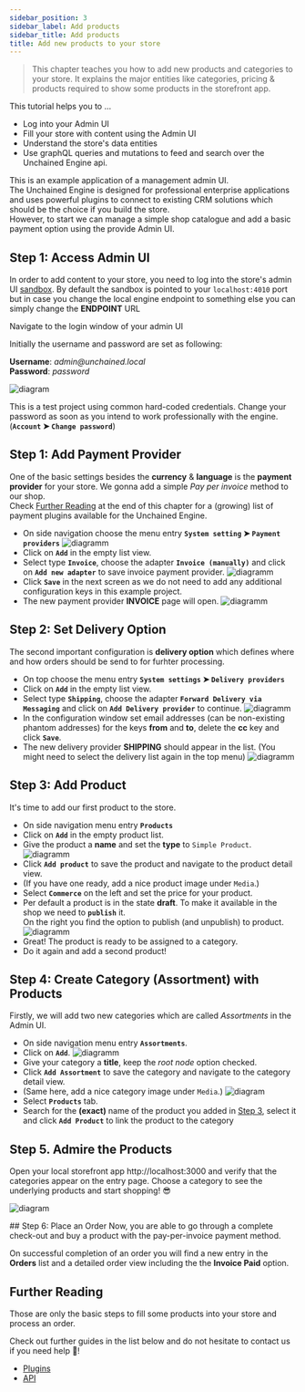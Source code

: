 ```yaml
---
sidebar_position: 3
sidebar_label: Add products
sidebar_title: Add products
title: Add new products to your store
---
```


 <!--<style>
  .warning {
    color: red;
    font-size: 1rem;
    padding: 1rem;
    border: 1px solid red;
  }

  .info {
    color: #1f5cb4;
    font-weight: bold;
    font-size: 1rem;
    padding: 1rem;
    border: 1px solid #1f5cb4;
  }

  code: {
    color: black;
  }
  .normal {
    color: black;
  }
</style> <-->

> This chapter teaches you how to add new products and categories to your store. It explains the major entities like categories, pricing & products required to show some products in the storefront app.

This tutorial helps you to ...

- Log into your Admin UI
- Fill your store with content using the Admin UI
- Understand the store's data entities
- Use graphQL queries and mutations to feed and search over the Unchained Engine api.

<p class="info">This is an example application of a management admin UI.<br />The Unchained Engine is designed for professional enterprise applications and uses powerful plugins to connect to existing CRM solutions which should be the choice if you build the store.<br />However, to start we can manage a simple shop catalogue and add a basic payment option using the provide Admin UI.</p>

## Step 1: Access Admin UI

In order to add content to your store, you need to log into the store's admin UI [sandbox](https://sandbox-v3.unchained.shop/). By default the sandbox is pointed to your `localhost:4010` port but in case you change the local engine endpoint to something else you can simply change the **ENDPOINT** URL

Navigate to the login window of your admin UI

Initially the username and password are set as following:

**Username**: _admin@unchained.local_<br />
**Password**: _password_

![diagram](../assets/sandbox-login.png)

<p class="warning">This is a test project using common hard-coded credentials. Change your password as soon as you intend to work professionally with the engine. (<b class="normal"><code class="language-text">Account</code> ➤ <code class="language-text">Change password</code></b>)</p>

## Step 1: Add Payment Provider

One of the basic settings besides the **currency** & **language** is the **payment provider** for your store. We gonna add a simple _Pay per invoice_ method to our shop.<br />
Check [Further Reading](#further-reading) at the end of this chapter for a (growing) list of payment plugins available for the Unchained Engine.

- On side navigation choose the menu entry **`System setting` ➤ `Payment providers`**
  ![diagramm](../assets/add-payment-step-1.png)
- Click on **`Add`** in the empty list view.
- Select type **`Invoice`**, choose the adapter **`Invoice (manually)`** and click on **`Add new adapter`** to save invoice payment provider.
  ![diagramm](../assets/add-payment-step-2.png)
- Click **`Save`** in the next screen as we do not need to add any additional configuration keys in this example project.
- The new payment provider **INVOICE** page will open.
  ![diagramm](../assets/add-payment-step-3.png)

## Step 2: Set Delivery Option

The second important configuration is **delivery option** which defines where and how orders should be send to for furhter processing.<br />

- On top choose the menu entry **`System settings` ➤ `Delivery providers`**
- Click on **`Add`** in the empty list view.
- Select type **`Shipping`**, choose the adapter **`Forward Delivery via Messaging`** and click on **`Add Delivery provider`** to continue.
  ![diagramm](../assets/add-delivery-step-1.png)
- In the configuration window set email addresses (can be non-existing phantom addresses) for the keys **from** and **to**, delete the **cc** key and click **`Save`**.
- The new delivery provider **SHIPPING** should appear in the list. (You might need to select the delivery list again in the top menu)
  ![diagramm](../assets/add-delivery-step-2.png)

## Step 3: Add Product

It's time to add our first product to the store.

- On side navigation menu entry **`Products`**
- Click on **`Add`** in the empty product list.
- Give the product a **name** and set the **type** to `Simple Product`.
  ![diagramm](../assets/new-product-form.png)
- Click **`Add product`** to save the product and navigate to the product detail view.
- (If you have one ready, add a nice product image under `Media`.)
- Select **`Commerce`** on the left and set the price for your product.
- Per default a product is in the state **draft**. To make it available in the shop we need to **`publish`** it.<br />On the right you find the option to publish (and unpublish) to product.
  ![diagramm](../assets/product-detail-2.png)
- Great! The product is ready to be assigned to a category.
- Do it again and add a second product!

## Step 4: Create Category (Assortment) with Products

Firstly, we will add two new categories which are called _Assortments_ in the Admin UI.

- On side navigation menu entry **`Assortments`**.
- Click on **`Add`**.
![diagramm](../assets/new-assortment-form.png)
- Give your category a **title**, keep the _root node_ option checked.
- Click **`Add Assortment`** to save the category and navigate to the category detail view.
- (Same here, add a nice category image under `Media`.)
  ![diagram](../assets/assortment-detail-page.png)
- Select **`Products`** tab.
- Search for the **(exact)** name of the product you added in [Step 3](#step-3-add-product), select it
  and click **`Add Product`** to link the product to the category

## Step 5. Admire the Products

Open your local storefront app http://localhost:3000 and verify that the categories appear on the entry page.
Choose a category to see the underlying products and start shopping! 😎

![diagram](../assets/Storefront_Startscreen.png)

## Step 6: Place an Order
Now, you are able to go through a complete check-out and buy a product with the pay-per-invoice payment method.

On successful completion of an order you will find a new entry in the **Orders** list and a detailed order view including the the **Invoice Paid** option.

## Further Reading

Those are only the basic steps to fill some products into your store and process an order.

Check out further guides in the list below and do not hesitate to contact us if you need help 🍫!

- [Plugins](../plugins/plugin-overview)
- [API](https://docs.unchained.shop/api)
